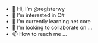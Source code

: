 - 👋 Hi, I’m @registerwy
- 👀 I’m interested in C#
- 🌱 I’m currently learning net core
- 💞️ I’m looking to collaborate on ...
- 📫 How to reach me ...

<!---
registerwy/registerwy is a ✨ special ✨ repository because its `README.md` (this file) appears on your GitHub profile.
You can click the Preview link to take a look at your changes.
--->
